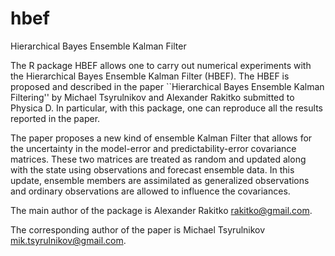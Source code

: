 # hbef
Hierarchical Bayes Ensemble Kalman Filter

The R package HBEF allows one to carry out numerical experiments with the Hierarchical Bayes Ensemble Kalman Filter (HBEF).
The HBEF is proposed and described in the paper
``Hierarchical Bayes Ensemble Kalman Filtering''
by Michael Tsyrulnikov and Alexander Rakitko
submitted to Physica D.
In particular, with this package,  one can reproduce all the results reported in the paper.

The paper proposes a new kind of ensemble Kalman Filter that allows for the uncertainty in the 
model-error and predictability-error covariance matrices. These two matrices are treated
as random and updated along with the state using observations and forecast ensemble data.
In this update, ensemble members are assimilated as generalized observations and 
ordinary observations are allowed to influence the covariances.

The main author of the package is Alexander Rakitko rakitko@gmail.com.

The corresponding author of the paper is Michael Tsyrulnikov mik.tsyrulnikov@gmail.com.
